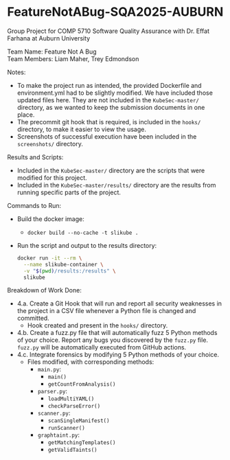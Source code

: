 # FeatureNotABug-SQA2025-AUBURN
Group Project for COMP 5710 Software Quality Assurance with Dr. Effat Farhana at Auburn University

Team Name:  Feature Not A Bug </br>
Team Members: Liam Maher, Trey Edmondson

Notes:
- To make the project run as intended, the provided Dockerfile and environment.yml had to be slightly modified.  We have included those updated files here.  They are not included in the `KubeSec-master/` directory, as we wanted to keep the submission documents in one place.
- The precommit git hook that is required, is included in the `hooks/` directory, to make it easier to view the usage.
- Screenshots of successful execution have been included in the `screenshots/` directory.

Results and Scripts:
- Included in the `KubeSec-master/` directory are the scripts that were modified for this project.
- Included in the `KubeSec-master/results/` directory are the results from running specific parts of the project.

Commands to Run:
- Build the docker image:
  - ```docker build --no-cache -t slikube .```
- Run the script and output to the results directory:
  
  ```bash
  docker run -it --rm \
    --name slikube-container \
    -v "$(pwd)/results:/results" \
    slikube

Breakdown of Work Done:
  - 4.a. Create a Git Hook that will run and report all security weaknesses in the project in a CSV file whenever a Python file is changed and committed.
      - Hook created and present in the `hooks/` directory.
  - 4.b. Create a fuzz.py file that will automatically fuzz 5 Python methods of your choice. Report any bugs you discovered by the `fuzz.py` file. `fuzz.py` will be automatically executed from GitHub actions.
  - 4.c. Integrate forensics by modifying 5 Python methods of your choice.
     - Files modified, with corresponding methods:
         - `main.py`:
           - `main()`
           - `getCountFromAnalysis()`
         - `parser.py`:
           - `loadMultiYAML()`
           - `checkParseError()`
         - `scanner.py`:
           - `scanSingleManifest()`
           - `runScanner()`
         - `graphtaint.py`:
           - `getMatchingTemplates()`
           - `getValidTaints()`
    

